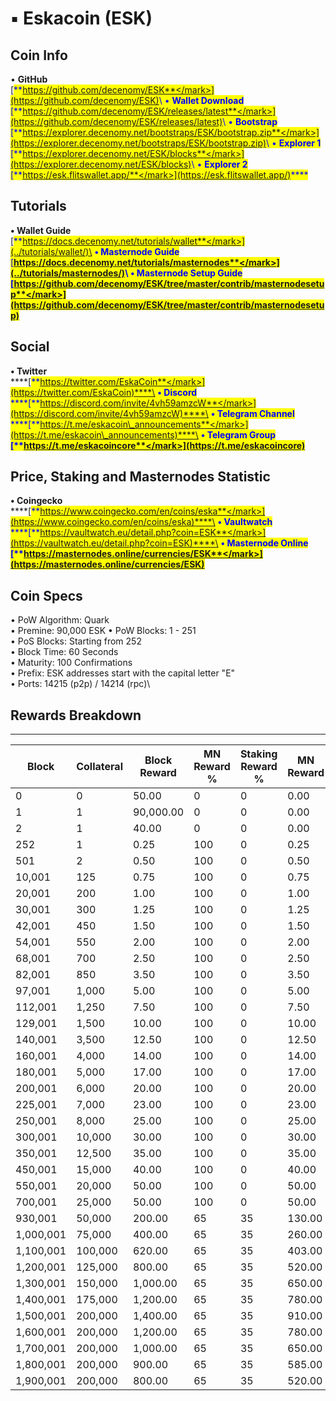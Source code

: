 # ▪ Eskacoin (ESK)

## Coin Info

• **GitHub**\
[<mark style="color:blue;">**https://github.com/decenomy/ESK**</mark>](https://github.com/decenomy/ESK)<mark style="color:blue;"></mark>\ <mark style="color:blue;"></mark>• **Wallet Download**\
[<mark style="color:blue;">**https://github.com/decenomy/ESK/releases/latest**</mark>](https://github.com/decenomy/ESK/releases/latest)<mark style="color:blue;"></mark>\ <mark style="color:blue;"></mark>• **Bootstrap**\
[<mark style="color:blue;">**https://explorer.decenomy.net/bootstraps/ESK/bootstrap.zip**</mark>](https://explorer.decenomy.net/bootstraps/ESK/bootstrap.zip)<mark style="color:blue;"></mark>\ <mark style="color:blue;"></mark>• **Explorer 1** \
[<mark style="color:blue;">**https://explorer.decenomy.net/ESK/blocks**</mark>](https://explorer.decenomy.net/ESK/blocks)<mark style="color:blue;"></mark>\ <mark style="color:blue;"></mark>• **Explorer 2**\
[<mark style="color:blue;">**https://esk.flitswallet.app/**</mark>](https://esk.flitswallet.app/)<mark style="color:blue;">****</mark>

## Tutorials

**• Wallet Guide**\
[<mark style="color:blue;">**https://docs.decenomy.net/tutorials/wallet**</mark>](../tutorials/wallet/)\
**• Masternode Guide**\
[<mark style="color:blue;">**https://docs.decenomy.net/tutorials/masternodes**</mark>](../tutorials/masternodes/)<mark style="color:blue;"></mark>\ <mark style="color:blue;"></mark>• **Masternode Setup Guide**\
[<mark style="color:blue;">**https://github.com/decenomy/ESK/tree/master/contrib/masternodesetup**</mark>](https://github.com/decenomy/ESK/tree/master/contrib/masternodesetup)****

## Social

**• Twitter**\
****[<mark style="color:blue;">**https://twitter.com/EskaCoin**</mark>](https://twitter.com/EskaCoin)****\
**• Discord**\
****[<mark style="color:blue;">**https://discord.com/invite/4vh59amzcW**</mark>](https://discord.com/invite/4vh59amzcW)****\
**• Telegram Channel**\
****[<mark style="color:blue;">**https://t.me/eskacoin\_announcements**</mark>](https://t.me/eskacoin\_announcements)****\
**• Telegram Group**\
****[<mark style="color:blue;">**https://t.me/eskacoincore**</mark>](https://t.me/eskacoincore)<mark style="color:blue;">****</mark>

## Price, Staking and Masternodes Statistic

**• Coingecko**\
****[<mark style="color:blue;">**https://www.coingecko.com/en/coins/eska**</mark>](https://www.coingecko.com/en/coins/eska)****\
**• Vaultwatch**\
****[<mark style="color:blue;">**https://vaultwatch.eu/detail.php?coin=ESK**</mark>](https://vaultwatch.eu/detail.php?coin=ESK)****\
**• Masternode Online**\
****[<mark style="color:blue;">**https://masternodes.online/currencies/ESK**</mark>](https://masternodes.online/currencies/ESK)<mark style="color:blue;">****</mark>

## Coin Specs

• PoW Algorithm: Quark\
• Premine: 90,000 ESK • PoW Blocks: 1 - 251\
• PoS Blocks: Starting from 252\
• Block Time: 60 Seconds\
• Maturity: 100 Confirmations\
• Prefix: ESK addresses start with the capital letter "E"\
• Ports: 14215 (p2p) / 14214 (rpc)\


## Rewards Breakdown

***

| Block     | Collateral | Block Reward | MN Reward % | Staking Reward % | MN Reward | Staker Reward |
| --------- | ---------- | ------------ | ----------- | ---------------- | --------- | ------------- |
| 0         | 0          | 50.00        | 0           | 0                | 0.00      | 0.00          |
| 1         | 1          | 90,000.00    | 0           | 0                | 0.00      | 0.00          |
| 2         | 1          | 40.00        | 0           | 0                | 0.00      | 0.00          |
| 252       | 1          | 0.25         | 100         | 0                | 0.25      | 0.00          |
| 501       | 2          | 0.50         | 100         | 0                | 0.50      | 0.00          |
| 10,001    | 125        | 0.75         | 100         | 0                | 0.75      | 0.00          |
| 20,001    | 200        | 1.00         | 100         | 0                | 1.00      | 0.00          |
| 30,001    | 300        | 1.25         | 100         | 0                | 1.25      | 0.00          |
| 42,001    | 450        | 1.50         | 100         | 0                | 1.50      | 0.00          |
| 54,001    | 550        | 2.00         | 100         | 0                | 2.00      | 0.00          |
| 68,001    | 700        | 2.50         | 100         | 0                | 2.50      | 0.00          |
| 82,001    | 850        | 3.50         | 100         | 0                | 3.50      | 0.00          |
| 97,001    | 1,000      | 5.00         | 100         | 0                | 5.00      | 0.00          |
| 112,001   | 1,250      | 7.50         | 100         | 0                | 7.50      | 0.00          |
| 129,001   | 1,500      | 10.00        | 100         | 0                | 10.00     | 0.00          |
| 140,001   | 3,500      | 12.50        | 100         | 0                | 12.50     | 0.00          |
| 160,001   | 4,000      | 14.00        | 100         | 0                | 14.00     | 0.00          |
| 180,001   | 5,000      | 17.00        | 100         | 0                | 17.00     | 0.00          |
| 200,001   | 6,000      | 20.00        | 100         | 0                | 20.00     | 0.00          |
| 225,001   | 7,000      | 23.00        | 100         | 0                | 23.00     | 0.00          |
| 250,001   | 8,000      | 25.00        | 100         | 0                | 25.00     | 0.00          |
| 300,001   | 10,000     | 30.00        | 100         | 0                | 30.00     | 0.00          |
| 350,001   | 12,500     | 35.00        | 100         | 0                | 35.00     | 0.00          |
| 450,001   | 15,000     | 40.00        | 100         | 0                | 40.00     | 0.00          |
| 550,001   | 20,000     | 50.00        | 100         | 0                | 50.00     | 0.00          |
| 700,001   | 25,000     | 50.00        | 100         | 0                | 50.00     | 0.00          |
| 930,001   | 50,000     | 200.00       | 65          | 35               | 130.00    | 70.00         |
| 1,000,001 | 75,000     | 400.00       | 65          | 35               | 260.00    | 140.00        |
| 1,100,001 | 100,000    | 620.00       | 65          | 35               | 403.00    | 217.00        |
| 1,200,001 | 125,000    | 800.00       | 65          | 35               | 520.00    | 280.00        |
| 1,300,001 | 150,000    | 1,000.00     | 65          | 35               | 650.00    | 350.00        |
| 1,400,001 | 175,000    | 1,200.00     | 65          | 35               | 780.00    | 420.00        |
| 1,500,001 | 200,000    | 1,400.00     | 65          | 35               | 910.00    | 490.00        |
| 1,600,001 | 200,000    | 1,200.00     | 65          | 35               | 780.00    | 420.00        |
| 1,700,001 | 200,000    | 1,000.00     | 65          | 35               | 650.00    | 350.00        |
| 1,800,001 | 200,000    | 900.00       | 65          | 35               | 585.00    | 315.00        |
| 1,900,001 | 200,000    | 800.00       | 65          | 35               | 520.00    | 280.00        |
